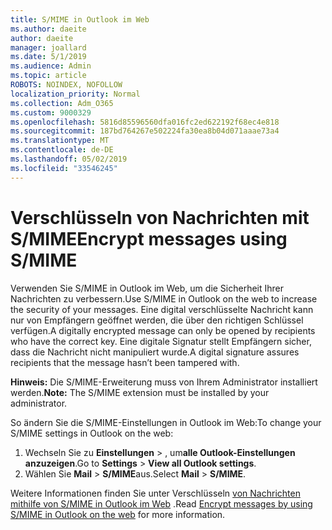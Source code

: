 ```yaml
---
title: S/MIME in Outlook im Web
ms.author: daeite
author: daeite
manager: joallard
ms.date: 5/1/2019
ms.audience: Admin
ms.topic: article
ROBOTS: NOINDEX, NOFOLLOW
localization_priority: Normal
ms.collection: Adm_O365
ms.custom: 9000329
ms.openlocfilehash: 5816d85596560dfa016fc2ed622192f68ec4e818
ms.sourcegitcommit: 187bd764267e502224fa30ea8b04d071aaae73a4
ms.translationtype: MT
ms.contentlocale: de-DE
ms.lasthandoff: 05/02/2019
ms.locfileid: "33546245"
---
```

# <a name="encrypt-messages-using-smime"></a><span data-ttu-id="44f38-102">Verschlüsseln von Nachrichten mit S/MIME</span><span class="sxs-lookup"><span data-stu-id="44f38-102">Encrypt messages using S/MIME</span></span>

<span data-ttu-id="44f38-103">Verwenden Sie S/MIME in Outlook im Web, um die Sicherheit Ihrer Nachrichten zu verbessern.</span><span class="sxs-lookup"><span data-stu-id="44f38-103">Use S/MIME in Outlook on the web to increase the security of your messages.</span></span> <span data-ttu-id="44f38-104">Eine digital verschlüsselte Nachricht kann nur von Empfängern geöffnet werden, die über den richtigen Schlüssel verfügen.</span><span class="sxs-lookup"><span data-stu-id="44f38-104">A digitally encrypted message can only be opened by recipients who have the correct key.</span></span> <span data-ttu-id="44f38-105">Eine digitale Signatur stellt Empfängern sicher, dass die Nachricht nicht manipuliert wurde.</span><span class="sxs-lookup"><span data-stu-id="44f38-105">A digital signature assures recipients that the message hasn’t been tampered with.</span></span>

<span data-ttu-id="44f38-106">**Hinweis:** Die S/MIME-Erweiterung muss von Ihrem Administrator installiert werden.</span><span class="sxs-lookup"><span data-stu-id="44f38-106">**Note:** The S/MIME extension must be installed by your administrator.</span></span>

<span data-ttu-id="44f38-107">So ändern Sie die S/MIME-Einstellungen in Outlook im Web:</span><span class="sxs-lookup"><span data-stu-id="44f38-107">To change your S/MIME settings in Outlook on the web:</span></span>

1. <span data-ttu-id="44f38-108">Wechseln Sie zu **Einstellungen** > , um**alle Outlook-Einstellungen anzuzeigen**.</span><span class="sxs-lookup"><span data-stu-id="44f38-108">Go to **Settings** > **View all Outlook settings**.</span></span>
2. <span data-ttu-id="44f38-109">Wählen Sie **Mail** > **S/MIME**aus.</span><span class="sxs-lookup"><span data-stu-id="44f38-109">Select **Mail** > **S/MIME**.</span></span>

<span data-ttu-id="44f38-110">Weitere Informationen finden Sie unter Verschlüsseln [von Nachrichten mithilfe von S/MIME in Outlook im Web](https://support.office.com/article/878c79fc-7088-4b39-966f-14512658f480) .</span><span class="sxs-lookup"><span data-stu-id="44f38-110">Read [Encrypt messages by using S/MIME in Outlook on the web](https://support.office.com/article/878c79fc-7088-4b39-966f-14512658f480) for more information.</span></span>
